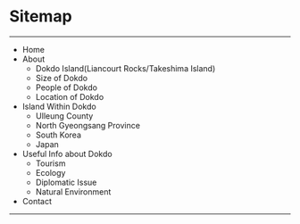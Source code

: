 # Sitemap

---

- Home
- About
	- Dokdo Island(Liancourt Rocks/Takeshima Island)
	- Size of Dokdo
	- People of Dokdo
	- Location of Dokdo
- Island Within Dokdo
	- Ulleung County
	- North Gyeongsang Province
	- South Korea
	- Japan
- Useful Info about Dokdo
	- Tourism
	- Ecology
	- Diplomatic Issue
	- Natural Environment
- Contact

---
